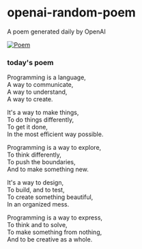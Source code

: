 
# openai-random-poem
 A poem generated daily by OpenAI

[![Poem](https://github.com/fbiego/openai-random-poem/actions/workflows/main.yml/badge.svg)](https://github.com/fbiego/openai-random-poem/actions/workflows/main.yml)

### today's poem  
  
Programming is a language,  
A way to communicate,  
A way to understand,  
A way to create.  
  
It's a way to make things,  
To do things differently,  
To get it done,  
In the most efficient way possible.  
  
Programming is a way to explore,  
To think differently,  
To push the boundaries,  
And to make something new.  
  
It's a way to design,  
To build, and to test,  
To create something beautiful,  
In an organized mess.  
  
Programming is a way to express,  
To think and to solve,  
To make something from nothing,  
And to be creative as a whole.